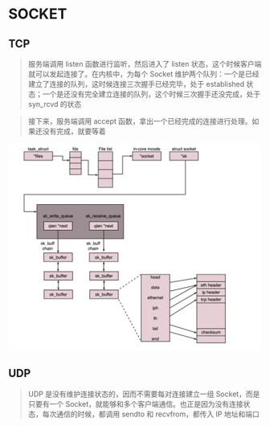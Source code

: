 # SOCKET

## TCP
> 服务端调用 listen 函数进行监听，然后进入了 listen 状态，这个时候客户端就可以发起连接了。在内核中，为每个 Socket 维护两个队列：一个是已经建立了连接的队列，这时候连接三次握手已经完毕，处于 established 状态；一个是还没有完全建立连接的队列，这个时候三次握手还没完成，处于 syn_rcvd 的状态

> 接下来，服务端调用 accept 函数，拿出一个已经完成的连接进行处理。如果还没有完成，就要等着

![](media/16606634847293/16606635160470.jpg)

## UDP
> UDP 是没有维护连接状态的，因而不需要每对连接建立一组 Socket，而是只要有一个 Socket，就能够和多个客户端通信。也正是因为没有连接状态，每次通信的时候，都调用 sendto 和 recvfrom，都传入 IP 地址和端口